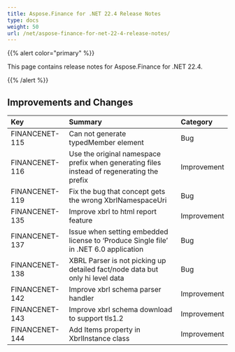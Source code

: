 ```yaml
---
title: Aspose.Finance for .NET 22.4 Release Notes
type: docs
weight: 50
url: /net/aspose-finance-for-net-22-4-release-notes/
---
```


{{% alert color="primary" %}}

This page contains release notes for Aspose.Finance for .NET 22.4.

{{% /alert %}}

## **Improvements and Changes**

|**Key**|**Summary**|**Category**|
| :- | :- | :- |
|FINANCENET-115|Can not generate typedMember element|Bug|
|FINANCENET-116|Use the original namespace prefix when generating files instead of regenerating the prefix|Improvement|
|FINANCENET-119|Fix the bug that concept gets the wrong XbrlNamespaceUri|Bug|
|FINANCENET-135|Improve xbrl to html report feature|Improvement|
|FINANCENET-137|Issue when setting embedded license to ‘Produce Single file’ in .NET 6.0 application |Bug|
|FINANCENET-138|XBRL Parser is not picking up detailed fact/node data but only hi level data |Bug|
|FINANCENET-142|Improve xbrl schema parser handler|Improvement|
|FINANCENET-143|Improve xbrl schema download to support tls1.2 |Improvement|
|FINANCENET-144|Add Items property in XbrlInstance class |Improvement|

